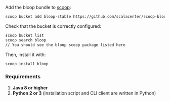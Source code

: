 Add the bloop bundle to [scoop](https://github.com/lukesampson/scoop):

```bash
scoop bucket add bloop-stable https://github.com/scalacenter/scoop-bloop.git
```

Check that the bucket is correctly configured:

```bash
scoop bucket list
scoop search bloop
// You should see the bloop scoop package listed here
```

Then, install it with:

```bash
scoop install bloop
```

### Requirements

1. **Java 8 or higher**
1. **Python 2 or 3** (installation script and CLI client are written in Python)